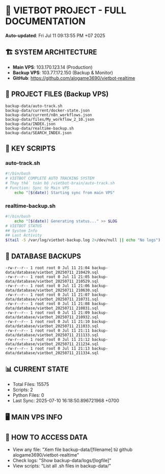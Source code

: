 # 🤖 VIETBOT PROJECT - FULL DOCUMENTATION
**Auto-updated**: Fri Jul 11 09:13:55 PM +07 2025

## 🏗️ SYSTEM ARCHITECTURE
- **Main VPS**: 103.170.123.14 (Production)
- **Backup VPS**: 103.77.172.150 (Backup & Monitor)
- **GitHub**: https://github.com/alogame3690/vietbot-realtime

## 📁 PROJECT FILES (Backup VPS)
```
backup-data/auto-track.sh
backup-data/current/docker-state.json
backup-data/current/n8n_workflows.json
backup-data/files/My_workflow_2_10.json
backup-data/INDEX.json
backup-data/realtime-backup.sh
backup-data/SEARCH_INDEX.json
```

## 🔧 KEY SCRIPTS
### auto-track.sh
```bash
#!/bin/bash
# VIETBOT COMPLETE AUTO TRACKING SYSTEM
# Thay thế toàn bộ /vietbot-brain/auto-track.sh
# Function: Sync từ Main VPS
    echo "[$(date)] Starting sync from main VPS"
```
### realtime-backup.sh
```bash
#!/bin/bash
    echo "[$(date)] Generating status..." >> $LOG
# VIETBOT STATUS
## System Info
## Last Activity
$(tail -5 /var/log/vietbot-backup.log 2>/dev/null || echo "No logs")
```

## 💾 DATABASE BACKUPS
```
-rw-r--r-- 1 root root 0 Jul 11 21:04 backup-data/database/vietbot_20250711_210429.sql
-rw-r--r-- 1 root root 0 Jul 11 21:05 backup-data/database/vietbot_20250711_210529.sql
-rw-r--r-- 1 root root 0 Jul 11 21:06 backup-data/database/vietbot_20250711_210630.sql
-rw-r--r-- 1 root root 0 Jul 11 21:07 backup-data/database/vietbot_20250711_210731.sql
-rw-r--r-- 1 root root 0 Jul 11 21:08 backup-data/database/vietbot_20250711_210831.sql
-rw-r--r-- 1 root root 0 Jul 11 21:09 backup-data/database/vietbot_20250711_210932.sql
-rw-r--r-- 1 root root 0 Jul 11 21:10 backup-data/database/vietbot_20250711_211033.sql
-rw-r--r-- 1 root root 0 Jul 11 21:11 backup-data/database/vietbot_20250711_211133.sql
-rw-r--r-- 1 root root 0 Jul 11 21:12 backup-data/database/vietbot_20250711_211234.sql
-rw-r--r-- 1 root root 0 Jul 11 21:13 backup-data/database/vietbot_20250711_211334.sql
```

## 📊 CURRENT STATE
- Total Files: 15575
- Scripts: 2
- Python Files: 0
- Last Sync: 2025-07-10 16:18:50.896721968 +0700

## 🖥️ MAIN VPS INFO


## 🚨 HOW TO ACCESS DATA
- View any file: "Xem file backup-data/[filename] từ github alogame3690/vietbot-realtime"
- Check logs: "Show backup-data/logs/[logfile]"
- View scripts: "List all .sh files in backup-data/"
